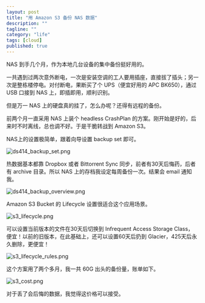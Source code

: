 ```yaml
---
layout: post
title: "用 Amazon S3 备份 NAS 数据"
description: ""
tagline: ""
category: "life"
tags: [cloud]
published: true
---
```


NAS 到手几个月，作为本地几台设备的集中备份挺好用的。

一共遇到过两次意外断电，一次是安装空调的工人要用插座，直接拔了插头；另一次是整栋楼停电。对付断电，果断买了个 UPS（便宜好用的 APC BK650），通过 USB 口接到 NAS 上，即插即用，顺利识别。

但是万一 NAS 上的硬盘真的挂了，怎么办呢？还得有远程的备份。

前两个月一直采用 NAS 上装个 headless CrashPlan 的方案。刚开始是好的，后来时不时离线，总也调不好。于是干脆转战到 Amazon S3。

NAS上的设置极简单，跟着向导设置 backup set 即可。

![ds414_backup_set.png](https://dn-qingpei-image.qbox.me/in_post/2016/backup_s3/ds414_backup_set.png)

热数据基本都靠 Dropbox 或者 Bittorrent Sync 同步，前者有30天后悔药，后者有 archive 目录。所以 NAS 上的存档我设定每周备份一次。结果会 email 通知我。

![ds414_backup_overview.png](https://dn-qingpei-image.qbox.me/in_post/2016/backup_s3/ds414_backup_overview.png)

Amazon S3 Bucket 的 Lifecycle 设置很适合这个应用场景。

![s3_lifecycle.png](https://dn-qingpei-image.qbox.me/in_post/2016/backup_s3/s3_lifecycle.png)

可以设置当前版本的文件在30天后切换到 Infrequent Access Storage Class，便宜！以前的旧版本，在此基础上，还可以设置60天后扔到 Glacier，425天后永久删除，更便宜！

![s3_lifecycle_rules.png](https://dn-qingpei-image.qbox.me/in_post/2016/backup_s3/s3_lifecycle_rules.png)

这个方案用了两个多月，我一共 60G 出头的备份量，账单如下。

![s3_cost.png](https://dn-qingpei-image.qbox.me/in_post/2016/backup_s3/s3_cost.png)

对于丢了会后悔的数据，我觉得这价格可以接受。